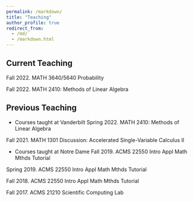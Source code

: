 ```yaml
---
permalink: /markdown/
title: "Teaching"
author_profile: true
redirect_from: 
  - /md/
  - /markdown.html
---
```


## Current Teaching
Fall 2022. MATH 3640/5640 Probability

Fall 2022. MATH 2410: Methods of Linear Algebra

## Previous Teaching
* Courses taught at Vanderbilt
Spring 2022. MATH 2410: Methods of Linear Algebra

Fall 2021. MATH 1301 Discussion: Accelerated Single-Variable Calculus II

* Courses taught at Notre Dame
Fall 2019. ACMS 22550 Intro Appl Math Mthds Tutorial

Spring 2019. ACMS 22550 Intro Appl Math Mthds Tutorial

Fall 2018. ACMS 22550 Intro Appl Math Mthds Tutorial

Fall 2017. ACMS 21210 Scientific Computing Lab

